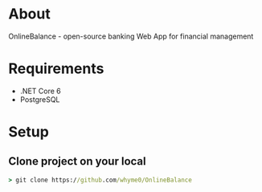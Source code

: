# About
OnlineBalance - open-source banking Web App for financial management

# Requirements
* .NET Core 6
* PostgreSQL

# Setup
## Clone project on your local
```cmd
> git clone https://github.com/whyme0/OnlineBalance
```
